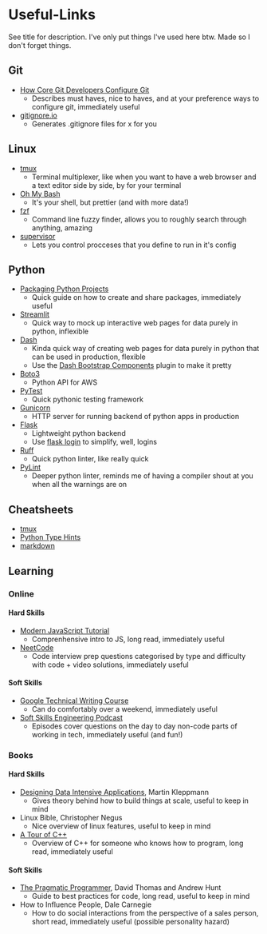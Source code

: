 # Useful-Links

See title for description. I've only put things I've used here btw. Made so I don't forget things.

## Git

- [How Core Git Developers Configure Git](https://blog.gitbutler.com/how-git-core-devs-configure-git/)
  - Describes must haves, nice to haves, and at your preference ways to configure git, immediately useful
- [gitignore.io](https://www.toptal.com/developers/gitignore)
  - Generates .gitignore files for x for you

## Linux

- [tmux](https://github.com/tmux/tmux)
  - Terminal multiplexer, like when you want to have a web browser and a text editor side by side, by for your terminal
- [Oh My Bash](https://github.com/ohmybash/oh-my-bash)
  - It's your shell, but prettier (and with more data!)
- [fzf](https://github.com/junegunn/fzf)
  - Command line fuzzy finder, allows you to roughly search through anything, amazing
- [supervisor](https://github.com/Supervisor/supervisor)
  - Lets you control procceses that you define to run in it's config
 
## Python
- [Packaging Python Projects](https://packaging.python.org/en/latest/tutorials/packaging-projects/)
  - Quick guide on how to create and share packages, immediately useful
- [Streamlit](https://streamlit.io/)
  - Quick way to mock up interactive web pages for data purely in python, inflexible
- [Dash](https://dash.plotly.com/)
  - Kinda quick way of creating web pages for data purely in python that can be used in production, flexible
  - Use the [Dash Bootstrap Components](https://dash-bootstrap-components.opensource.faculty.ai/) plugin to make it pretty
- [Boto3](https://boto3.amazonaws.com/v1/documentation/api/latest/index.html)
  - Python API for AWS
- [PyTest](https://docs.pytest.org/en/stable/)
  - Quick pythonic testing framework
- [Gunicorn](https://gunicorn.org/)
  - HTTP server for running backend of python apps in production
- [Flask](https://flask.palletsprojects.com/en/stable/)
  - Lightweight python backend
  - Use [flask login](https://flask-login.readthedocs.io/en/latest/) to simplify, well, logins
- [Ruff](https://github.com/astral-sh/ruff)
  - Quick python linter, like really quick
- [PyLint](https://pypi.org/project/pylint/)
  - Deeper python linter, reminds me of having a compiler shout at you when all the warnings are on

## Cheatsheets

- [tmux](https://tmuxcheatsheet.com/)
- [Python Type Hints](https://mypy.readthedocs.io/en/stable/cheat_sheet_py3.html)
- [markdown](https://www.markdownguide.org/cheat-sheet/)

## Learning

### Online

#### Hard Skills

- [Modern JavaScript Tutorial](https://javascript.info/)
  - Comprenhensive intro to JS, long read, immediately useful
- [NeetCode](https://neetcode.io/)
  - Code interview prep questions categorised by type and difficulty with code + video solutions, immediately useful

#### Soft Skills

- [Google Technical Writing Course](https://developers.google.com/tech-writing)
  - Can do comfortably over a weekend, immediately useful
- [Soft Skills Engineering Podcast](https://softskills.audio/)
  - Episodes cover questions on the day to day non-code parts of working in tech, immediately useful (and fun!)

### Books

#### Hard Skills

- [Designing Data Intensive Applications](https://dataintensive.net/), Martin Kleppmann
  - Gives theory behind how to build things at scale, useful to keep in mind
- Linux Bible, Christopher Negus
  - Nice overview of linux features, useful to keep in mind
- [A Tour of C++](https://isocpp.org/tour)
  - Overview of C++ for someone who knows how to program, long read, immediately useful

#### Soft Skills

- [The Pragmatic Programmer](https://pragprog.com/titles/tpp20/the-pragmatic-programmer-20th-anniversary-edition/), David Thomas and Andrew Hunt
  - Guide to best practices for code, long read, useful to keep in mind
- How to Influence People, Dale Carnegie
  - How to do social interactions from the perspective of a sales person, short read, immediately useful (possible personality hazard)
